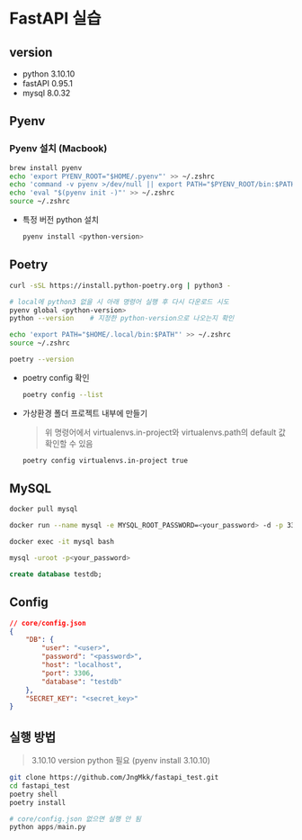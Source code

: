 # FastAPI 실습

## version

- python 3.10.10
- fastAPI 0.95.1
- mysql 8.0.32

## Pyenv

### Pyenv 설치 (Macbook)

```bash
brew install pyenv
echo 'export PYENV_ROOT="$HOME/.pyenv"' >> ~/.zshrc
echo 'command -v pyenv >/dev/null || export PATH="$PYENV_ROOT/bin:$PATH"' >> ~/.zshrc
echo 'eval "$(pyenv init -)"' >> ~/.zshrc
source ~/.zshrc
```

- 특정 버전 python 설치

    ```bash
    pyenv install <python-version>
    ```


## Poetry

```bash
curl -sSL https://install.python-poetry.org | python3 -

# local에 python3 없을 시 아래 명령어 실행 후 다시 다운로드 시도
pyenv global <python-version>
python --version    # 지정한 python-version으로 나오는지 확인

echo 'export PATH="$HOME/.local/bin:$PATH"' >> ~/.zshrc
source ~/.zshrc

poetry --version
```

- poetry config 확인

    ```bash
    poetry config --list
    ```

- 가상환경 폴더 프로젝트 내부에 만들기
    > 위 명령어에서 virtualenvs.in-project와 virtualenvs.path의 default 값 확인할 수 있음
    
    ```bash
    poetry config virtualenvs.in-project true
    ```


## MySQL

```bash
docker pull mysql

docker run --name mysql -e MYSQL_ROOT_PASSWORD=<your_password> -d -p 3306:3306 mysql

docker exec -it mysql bash

mysql -uroot -p<your_password>
```

```sql
create database testdb;
```

## Config

```json
// core/config.json
{
    "DB": {
        "user": "<user>",
        "password": "<password>",
        "host": "localhost",
        "port": 3306,
        "database": "testdb"
    },
    "SECRET_KEY": "<secret_key>"
}
```

## 실행 방법
> 3.10.10 version python 필요 (pyenv install 3.10.10)

```bash
git clone https://github.com/JngMkk/fastapi_test.git
cd fastapi_test
poetry shell
poetry install
```

```py
# core/config.json 없으면 실행 안 됨
python apps/main.py
```
